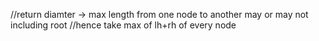 //return diamter -> max length from one node to another may or may  not including root
//hence take max of lh+rh of every node